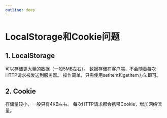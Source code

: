 ```yaml
---
outline: deep
---
```


# LocalStorage和Cookie问题

## 1. LocalStorage
可以存储更大量的数据（一般5MB左右）。
数据存储在客户端，不会随着每次HTTP请求被发送到服务器。
操作简单，只需使用setItem和getItem方法即可。

## 2. Cookie
存储量较小，一般只有4KB左右。
每次HTTP请求都会携带Cookie，增加网络流量。